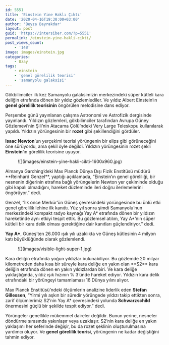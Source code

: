 ```yaml
---
id: 5551
title: 'Einstein Yine Haklı Çıktı'
date: '2020-04-16T19:30:00+03:00'
author: 'Beyza Bayrakdar'
layout: post
guid: 'https://intersiber.com/?p=5551'
permalink: /einstein-yine-hakli-cikti/
post_views_count:
    - '148'
image: images/einstein.jpg
categories:
    - Uzay
tags:
    - einstein
    - 'genel görelilik teorisi'
    - 'samanyolu galaksisi'
---
```


Gökbilimciler ilk kez Samanyolu galaksimizin merkezindeki süper kütleli kara deliğin etrafında dönen bir yıldız gözlemlediler. Ve yıldız Albert Einstein’ın **genel görelilik teorisinin** öngörülen melodisine dans ediyor.

Perşembe günü yayınlanan çalışma Astronomi ve Astrofizik dergisinde yayınlandı. Yıldızın gözlemleri, gökbilimciler tarafından Avrupa Güney Gözlemevi’nin Şili’nin Atacama Çölü’ndeki Very Large Teleskopu kullanılarak yapıldı. Yıldızın yörüngesinin bir **rozet** gibi şekillendiğini gördüler.

**Isaac Newton**‘un yerçekimi teorisi yörüngenin bir elips gibi görüneceğini öne sürüyordu, ama şekil öyle değildi. Yıldızın yörüngesinin rozet şekli **Einstein**‘ın görelilik teorisine uyuyor.

<figure class="wp-block-image size-large">![](images/einstein-yine-hakli-cikti-1600x960.jpg)</figure>Almanya Garching’deki Max Planck Dünya Dışı Fizik Enstitüsü müdürü **Reinhard Genzel**, yaptığı açıklamada, “Einstein’ın genel göreliliği, bir nesnenin diğerinin etrafına bağlı yörüngelerin Newton yer çekiminde olduğu gibi kapalı olmadığını, hareket düzleminde ileri doğru ilerlemelerini öngörüyor.” dedi.

Genzel, “İlk önce Merkür’ün Güneş çevresindeki yörüngesinde bu ünlü etki genel görelilik lehine ilk kanıttı. Yüz yıl sonra şimdi Samanyolu’nun merkezindeki kompakt radyo kaynağı Yay A\* etrafında dönen bir yıldızın hareketinde aynı etkiyi tespit ettik. Bu gözlemsel atılım, Yay A\*’nın süper kütleli bir kara delik olması gerektiğine dair kanıtları güçlendiriyor.” dedi.

**Yay A\***, Güneş’ten 26.000 ışık yılı uzaklıkta ve Güneş kütlesinin 4 milyon katı büyüklüğünde olarak gözlemlendi.

<figure class="wp-block-image size-large">![](images/visible-light-super-1.jpg)</figure>Kara deliğin etrafında yoğun yıldızlar bulunabiliyor. Bu gözlemde 20 milyar kilometreden daha kısa bir süreyle kara deliğe en yakın olan **S2** kara deliğin etrafında dönen en yakın yıldızlardan biri. Ve kara deliğe yaklaştığında, yıldız ışık hızının % 3’ünde hareket ediyor. Yıldızın kara delik etrafındaki bir yörüngeyi tamamlaması 16 Dünya yılını alıyor.

Max Planck Enstitüsü’ndeki ölçümlerin analizine liderlik eden **Stefan Gillessen**, “Yirmi yılı aşkın bir süredir yörüngede yıldızı takip ettikten sonra, zarif ölçümlerimiz S2’nin Yay A\* çevresindeki yolunda **Schwarzschild** önermesini güçlü bir şekilde tespit ediyor.” dedi.

Yörüngeler genellikle mükemmel daireler değildir. Bunun yerine, nesneler döndürme sırasında yakınlaşır veya uzaklaşır. S2’nin kara deliğe en yakın yaklaşımı her seferinde değişir, bu da rozet şeklinin oluşturulmasına yardımcı oluyor. Ve **genel görelilik teoris**i, yörüngenin ne kadar değiştiğini tahmin ediyor.